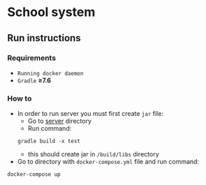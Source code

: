 # School system 

## Run instructions

### Requirements

- `Running docker daemon`
- `Gradle` **&ge;7.6**

### How to
* In order to run server you must first create `jar` file:
  * Go to [server](./server) directory
  * Run command:
  ```
  gradle build -x test
  ```
  * this should create jar in `/build/libs` directory
* Go to directory with `docker-compose.yml` file and run command:
```
docker-compose up
```